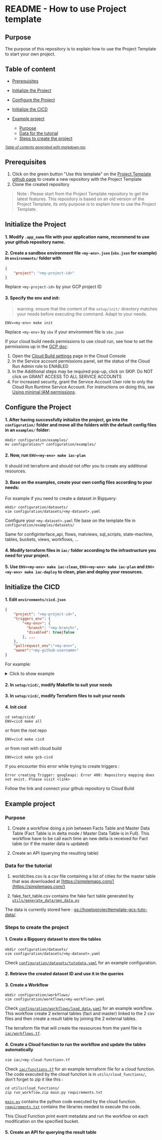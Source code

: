 # README - How to use Project template

## Purpose
The purpose of this repository is to explain how to use the Project Template to start your own project.


## Table of content

- [Prerequisites](#prerequisites)

- [Initialize the Project](#initialize-the-project)

- [Configure the Project](#configure-the-project)

- [Initialize the CICD](#initialize-the-cicd)

- [Example project](#example-project)
  * [Purpose](#purpose)
  * [Data for the tutorial](#data-for-the-tutorial)
  * [Steps to create the project](#steps-to-create-the-project)


<small><i><a href='http://ecotrust-canada.github.io/markdown-toc/'>Table of contents generated with markdown-toc</a></i></small>





## Prerequisites
1. Click on the green button "Use this template" on the [Project Template github page](https://github.com/loreal-datafactory/project-template) to create a new repository with the Project Template
2. Clone the created repository

> Note : Please start from the Project Template repository to get the latest features.
> This repository is based on an old version of the Project Template, its only purpose is to explain how to use the Project Template.

## Initialize the Project

#### 1. Modify `.app_name` file with your application name, recommend to use your github repository name.

#### 2. Create a sandbox environment file `<my-env>.json` (`sbx.json` for example) in `environments/` folder with 

```json
{
    "project": "<my-project-id>"
}
```
Replace `<my-project-id>` by your GCP project ID

#### 3. Specify the env and init:
> warning: ensure that the content of the `setup/init/` directory matches your
> needs before executing the command. Adapt to your needs.

```shell
ENV=<my-env> make init
```
Replace `<my-env>` by `sbx` if your environment file is `sbx.json`

If your cloud build needs permissions to use cloud run, see how to set the permissions up in the [GCP doc](https://cloud.google.com/build/docs/deploying-builds/deploy-cloud-run#required_iam_permissions):

1. Open the [Cloud Build settings](https://console.cloud.google.com/cloud-build/settings/service-account) page in the Cloud Console
2. In the Service account permissions panel, set the status of the Cloud Run Admin role to ENABLED
3. In the Additional steps may be required pop-up, click on SKIP. Do NOT click on GRANT ACCESS TO ALL SERVICE ACCOUNTS
4. For increased security, grant the Service Account User role to only the Cloud Run Runtime Service Account. For instructions on doing this, see [Using minimal IAM permissions](https://cloud.google.com/build/docs/deploying-builds/deploy-cloud-run#continuous-iam).


## Configure the Project

#### 1. After having successfully initialize the project, go into the `configuration/` folder and move all the folders with the default config files in an `examples/` folder:

```shell
mkdir configuration/examples/
mv configuration/* configuration/examples/
```

#### 2. Now, run `ENV=<my-env> make iac-plan`
It should init terraform and should not offer you to create any additional resources.

#### 3. Base on the examples, create your own config files according to your needs:

For example if you need to create a dataset in Bigquery:
```shell
mkdir configuration/datasets/
vim configuration/datasets/<my-dataset>.yaml
```

Configure your `<my-dataset>.yaml` file base on the template file in `configuration/examples/datasets/`

Same for configinterface_api, flows, matviews, sql_scripts, state-machine, tables, buckets, views, workflows, ...

#### 4. Modify terraform files in `iac/` folder according to the infrastructure you need for your project.

#### 5. Use `ENV=<my-env> make iac-clean`, `ENV=<my-env> make iac-plan` and `ENV=<my-env> make iac-deploy` to clean, plan and deploy your resources.

## Initialize the CICD

#### 1. Edit `environments/cicd.json`

```json
{
    "project": "<my-project-id>",
    "triggers_env": {
        "<my-env>": {
          "branch": "<my-branch>",
          "disabled": true|false
        }, ...
    },
    "pullrequest_env":"<my-env>",
    "owner":"<my-github-username>"
}
```

For example:
<details>
  <summary>Click to show example</summary>
  
```json
{
    "project": "btdp-sbx-f-houang",
    "triggers_env": {
        "sbx": {
          "branch": "develop",
          "disabled": true
        }
    },
    "pullrequest_env":"sbx",
    "owner":"fabien-houang-oa"
}
```
</details>

#### 2. In `setup/cicd/`, modify Makefile to suit your needs

#### 3. In `setup/cicd/`, modify Terraform files to suit your needs

#### 4. Init cicd

```shell
cd setup/cicd/
ENV=cicd make all
```

or from the root repo
```shell
ENV=cicd make cicd
```

or from root with cloud build
```shell
ENV=cicd make gcb-cicd
```

if you encounter this error while trying to create triggers :
```shell
Error creating Trigger: googleapi: Error 400: Repository mapping does not exist. Please visit <link>
```
Follow the link and connect your github repository to Cloud Build


## Example project

### Purpose

1. Create a workflow doing a join between Facts Table and Master Data Table
(Fact Table is in delta mode / Master Data Table is in Full).
This workflow have to be call each time an new delta is received for Fact table (or if the master data is updated)

2. Create an API (querying the resulting table)

### Data for the tutorial

1. worldcities.csv is a csv file containing a list of cities for the master table that was downloaded at [https://simplemaps.com/](https://simplemaps.com/)

2. fake_fact_table.csv contains the fake fact table generated by [`utils/generate_data/gen_data.py`](utils/generate_data/gen_data.py)

The data is currently stored here : [gs://howtoprojecttemplate-gcs-tuto-data/](https://console.cloud.google.com/storage/browser/howtoprojecttemplate-gcs-tuto-data).

### Steps to create the project

#### 1. Create a Bigquery dataset to store the tables

```shell
mkdir configuration/datasets/
vim configuration/datasets/<my-dataset>.yaml
```
Check [`configuration/datasets/tutodata.yaml`](configuration/datasets/tutodata.yaml) for an example configuration.

#### 2. Retrieve the created dataset ID and use it in the queries

#### 3. Create a Workflow

```shell
mkdir configuration/workflows/
vim configuration/workflows/<my-workflow>.yaml
```
Check [`configuration/workflows/load_data.yaml`](configuration/workflows/load_data.yaml) for an example workflow.
This workflow create 2 external tables (fact and master) linked to the 2 csv files and then create a result table by joining the 2 external tables.

The terraform file that will create the ressources from the yaml file is [`iac/workflows.tf`](iac/workflows.tf).

#### 4. Create a Cloud function to run the workflow and update the tables automatically

```shell
vim iac/<my-cloud-function>.tf
```
Check [`iac/functions.tf`](iac/functions.tf) for an example terrraform file for a cloud function.
The code executed by the cloud function is in `utils/cloud_functions/`, don't forget to zip it like this :
```shell
cd utils/cloud_functions/
zip run_workflow.zip main.py requirements.txt
```

[`main.py`](utils/cloud_functions/main.py) contains the python code executed by the cloud function.</br>
[`requirements.txt`](utils/cloud_functions/requirements.txt) contains the libraries needed to execute the code.

This Cloud Function print event metadata and run the workflow on each modification on the specified bucket.

#### 5. Create an API for querying the result table
